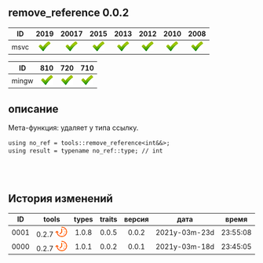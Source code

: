 ﻿
[P]: ../../../icons/progress.png
[V]: ../../../icons/success.png
[X]: ../../../icons/failed.png
[D]: ../../../icons/danger.png
[E]: ../../../icons/empty.png
[N]: ../../../icons/na.png

remove_reference 0.0.2
---

| **ID**  | 2019      | 20017     | 2015      | 2013      | 2012      | 2010      | 2008      |  
|:-------:|:---------:|:---------:|:---------:|:---------:|:---------:|:---------:|:---------:|  
|  msvc   | [![V]][M] | [![V]][M] | [![V]][M] | [![V]][M] | [![V]][M] | [![V]][M] | [![V]][M] |  

| **ID**  | 810       | 720       | 710       |  
|:-------:|:---------:|:---------:|:---------:|  
|  mingw  | [![V]][M] | [![V]][M] | [![V]][M] |  

[M]: #remove_reference  "мета-функция: удаляет у типа ссылку"  

описание
--------
Мета-функция: удаляет у типа ссылку.  

```
using no_ref = tools::remove_reference<int&&>;
using result = typename no_ref::type; // int
```

<br/>
<br/>

История изменений
---

| **ID** | tools           | types | traits | версия |     дата      |  время   |  
|:------:|:---------------:|:-----:|:------:|:------:|:-------------:|:--------:|  
|  0001  | 0.2.7 [![P]][M] | 1.0.8 | 0.0.5  | 0.0.2  | 2021y-03m-23d | 23:55:08 |  
|  0000  | 0.2.7 [![P]][M] | 1.0.1 | 0.0.2  | 0.0.1  | 2021y-03m-18d | 23:45:05 |  
